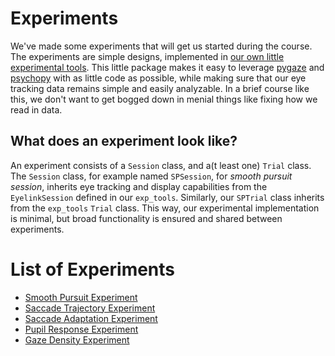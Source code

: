 # Experiments
We've made some experiments that will get us started during the course. The experiments are simple designs, implemented in [our own little experimental tools](https://github.com/Gilles86/exp_tools). This little package makes it easy to leverage [pygaze](www.pygaze.org) and [psychopy](http://www.psychopy.org) with as little code as possible, while making sure that our eye tracking data remains simple and easily analyzable.  In a brief course like this, we don't want to get bogged down in menial things like fixing how we read in data.

## What does an experiment look like?
An experiment consists of a `Session` class, and a(t least one) `Trial` class. The `Session` class, for example named `SPSession`, for *smooth pursuit session*, inherits eye tracking and display capabilities from the `EyelinkSession` defined in our `exp_tools`. Similarly, our `SPTrial` class inherits from the `exp_tools` `Trial` class. This way, our experimental implementation is minimal, but broad functionality is ensured and shared between experiments. 


# List of Experiments
- [Smooth Pursuit Experiment](SP)
- [Saccade Trajectory Experiment](ST)
- [Saccade Adaptation Experiment](SA)
- [Pupil Response Experiment](PR)
- [Gaze Density Experiment](GD)